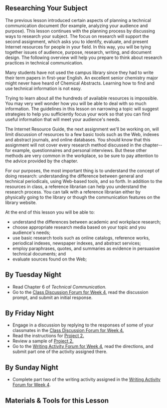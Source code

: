## Researching Your Subject

The previous lesson introduced certain aspects of planning a technical communication document (for example, analyzing your audience and purpose). This lesson continues with the planning process by discussing ways to research your subject. The focus on research will support the second assignment, which asks you to identify, evaluate, and present Internet resources for people in your field. In this way, you will be tying together issues of audience, purpose, research, writing, and document design. The following overview will help you prepare to think about research practices in technical communication.

Many students have not used the campus library since they had to write their term papers in first-year English. An excellent senior chemistry major might never have heard of Chemical Abstracts. Learning how to find and use technical information is not easy.

Trying to learn about all the hundreds of available resources is impossible. You may very well wonder how you will be able to deal with so much information. The guidelines in this lesson on narrowing a topic will suggest strategies to help you sufficiently focus your work so that you can find useful information that will meet your audience's needs.

The Internet Resource Guide, the next assignment we'll be working on, will limit discussion of resources to a few basic tools such as the Web, indexes and abstract journals, and online databases. You should know that this assignment will not cover every research method discussed in the chapter--for example, questionnaires and personal interviews. But these other methods are very common in the workplace, so be sure to pay attention to the advice provided by the chapter.

For our purposes, the most important thing is to understand the concept of doing research: understanding the difference between general and technical periodicals, using Web-based tools, and so forth. In addition to the resources in class, a reference librarian can help you understand the research process. You can talk with a reference librarian either by physically going to the library or though the communication features on the library website.

At the end of this lesson you will be able to:

* understand the differences between academic and workplace research;
* choose appropriate research media based on your topic and you audience's needs;
* use basic research tools such as online catalogs, reference works, periodical indexes, newspaper indexes, and abstract services;
* employ paraphrases, quotes, and summaries as evidence in persuasive technical documents; and
* evaluate sources found on the Web;

## By Tuesday Night

* Read Chapter 6 of _Technical Communication._
* Go to the [Class Discussion Forum for Week 4][1], read the discussion prompt, and submit an initial response.

## By Friday Night

* Engage in a discussion by replying to the responses of some of your classmates in the [Class Discussion Forum for Week 4.][1]
* Read the instructions for [Project 2.][3]
* Review a sample of [Project 2.][4]
* Go to the [Writing Activity Forum for Week 4][2], read the directions, and submit part one of the activity assigned there.

## By Sunday Night

* Complete part two of the writing activity assigned in the [Writing Activity Forum for Week 4][2].

## Materials & Tools for this Lesson

[1]: /section/content/default.asp?WCI=Goto&WCU=CRSCNT&MATCH=Class+Discussion+Forum+for+Week+4
[2]: /section/content/default.asp?WCI=Goto&WCU=CRSCNT&MATCH=Writing+Activity+Forum+for+Week+4
[3]: /section/content/default.asp?WCI=Goto&WCU=CRSCNT&MATCH=Project+2+Assignment
[4]: /section/content/default.asp?WCI=Goto&WCU=CRSCNT&MATCH=Project+2+Sample   

